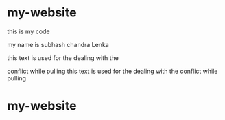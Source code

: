 # my-website

this is my code

my name is subhash chandra Lenka

this text is used for the dealing with the 

conflict while pulling
this text is used for the dealing with the conflict while pulling

# my-website
